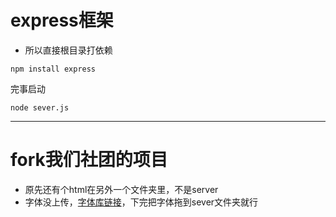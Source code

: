 # express框架
- 所以直接根目录打依赖
```
npm install express
```
完事启动
```
node sever.js
```
---
# fork我们社团的项目
- 原先还有个html在另外一个文件夹里，不是server
- 字体没上传，[字体库链接](https://www.fonts.net.cn/font-43854266631.html?previewText=12345)，下完把字体拖到sever文件夹就行
